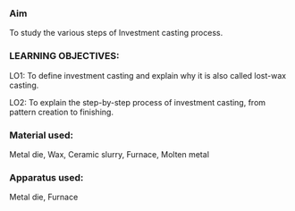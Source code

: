 ### Aim
To study the various steps of Investment casting process.

### LEARNING OBJECTIVES:
LO1: To define investment casting and explain why it is also called lost-wax casting.

LO2: To explain the step-by-step process of investment casting, from pattern creation to finishing.

### Material used: 
Metal die, Wax, Ceramic slurry, Furnace, Molten metal

### Apparatus used: 
Metal die, Furnace
